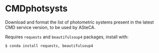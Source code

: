 # CMDphotsysts

Download and format the list of photometric systems present in the latest
CMD service version, to be used by ASteCA.

Requires `requests` and `beautifulsoup4` packages, install with:

    $ conda install requests, beautifulsoup4